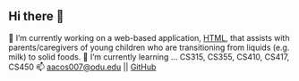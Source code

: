 ## Hi there 👋

<!--
**aacos007/aacos007** is a ✨ _special_ ✨ repository because its `README.md` (this file) appears on your GitHub profile.

Here are some ideas to get you started:

- 🔭 I’m currently working on ...
- 🌱 I’m currently learning ... 
- 👯 I’m looking to collaborate on ...
- 🤔 I’m looking for help with ...
- 💬 Ask me about ...
- 📫 How to reach me: ...
- 😄 Pronouns: ...
- ⚡ Fun fact: ...
-->

🔭 I’m currently working on a web-based application, [HTML](https://dledw001.github.io/BabyBites/), that assists with parents/caregivers of young children who are transitioning from liquids (e.g. milk) to solid foods. 
🌱 I’m currently learning ... CS315, CS355, CS410, CS417, CS450
📫 aacos007@odu.edu || [GitHub](https://github.com/aacos007)
